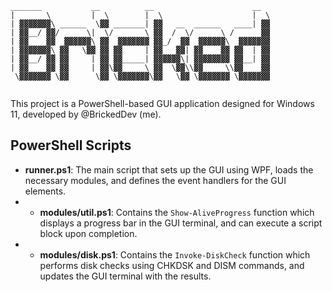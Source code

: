 ```
_______           __          __                      __ 
|       \         |  \        |  \                    |  \
| ▓▓▓▓▓▓▓\ ______  \▓▓ _______| ▓▓   __  ______   ____| ▓▓
| ▓▓__/ ▓▓/      \|  \/       \ ▓▓  /  \/      \ /      ▓▓
| ▓▓    ▓▓  ▓▓▓▓▓▓\ ▓▓  ▓▓▓▓▓▓▓ ▓▓_/  ▓▓  ▓▓▓▓▓▓\  ▓▓▓▓▓▓▓
| ▓▓▓▓▓▓▓\ ▓▓   \▓▓ ▓▓ ▓▓     | ▓▓   ▓▓| ▓▓    ▓▓ ▓▓  | ▓▓
| ▓▓__/ ▓▓ ▓▓     | ▓▓ ▓▓_____| ▓▓▓▓▓▓\| ▓▓▓▓▓▓▓▓ ▓▓__| ▓▓
| ▓▓    ▓▓ ▓▓     | ▓▓\▓▓     \ ▓▓  \▓▓\\▓▓     \\▓▓    ▓▓
 \▓▓▓▓▓▓▓ \▓▓      \▓▓ \▓▓▓▓▓▓▓\▓▓   \▓▓ \▓▓▓▓▓▓▓ \▓▓▓▓▓▓▓
                                                          
```

This project is a PowerShell-based GUI application designed for Windows 11, developed by @BrickedDev (me).

## PowerShell Scripts

- **runner.ps1**: The main script that sets up the GUI using WPF, loads the necessary modules, and defines the event handlers for the GUI elements.
- - **modules/util.ps1**: Contains the `Show-AliveProgress` function which displays a progress bar in the GUI terminal, and can execute a script block upon completion.
- - **modules/disk.ps1**: Contains the `Invoke-DiskCheck` function which performs disk checks using CHKDSK and DISM commands, and updates the GUI terminal with the results.


